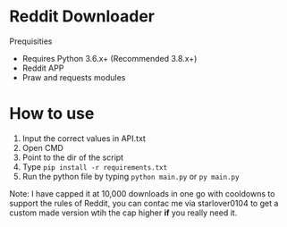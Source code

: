 # Reddit Downloader

Prequisities 
- Requires Python 3.6.x+ (Recommended 3.8.x+)
- Reddit APP
- Praw and requests modules

# How to use
1. Input the correct values in API.txt
2. Open CMD
3. Point to the dir of the script
4. Type `pip install -r requirements.txt`
5. Run the python file by typing `python main.py` or  `py main.py`

Note: I have capped it at 10,000 downloads in one go with cooldowns to support the rules of Reddit, you can contac me via starlover0104 to get a custom made version wtih the cap higher **if** you really need it.

